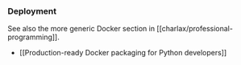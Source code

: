 ### Deployment

See also the more generic Docker section in [[charlax/professional-programming]].

- [[Production-ready Docker packaging for Python developers]]